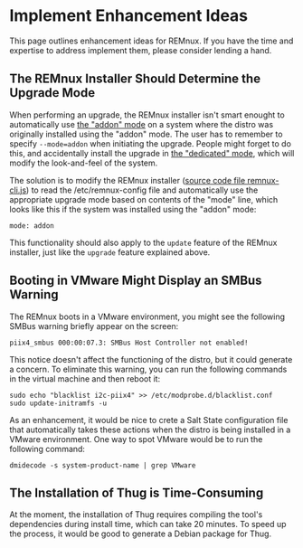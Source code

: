 # Implement Enhancement Ideas

This page outlines enhancement ideas for REMnux. If you have the time and expertise to address implement them, please consider lending a hand.

## The REMnux Installer Should Determine the Upgrade Mode <a id="upgrade-should-determine-mode"></a>

When performing an upgrade, the REMnux installer isn't smart enought to automatically use [the "addon" mode](../install-distro/add-to-existing-system.md) on a system where the distro was originally installed using the "addon" mode. The user has to remember to specify `--mode=addon` when initiating the upgrade. People might forget to do this, and accidentally install the upgrade in [the "dedicated" mode](../install-distro/install-from-scratch.md), which will modify the look-and-feel of the system. 

The solution is to modify the REMnux installer \([source code file remnux-cli.js](https://github.com/REMnux/remnux-cli/blob/master/remnux-cli.js)\) to read the /etc/remnux-config file and automatically use the appropriate upgrade mode based on contents of the "mode" line, which looks like this if the system was installed using the "addon" mode:

```text
mode: addon
```

This functionality should also apply to the `update` feature of the REMnux installer, just like the `upgrade` feature explained above.

## Booting in VMware Might Display an SMBus Warning <a id="smbus-warning"></a>

The REMnux boots in a VMware environment, you might see the following SMBus warning briefly appear on the screen:

```text
piix4_smbus 000:00:07.3: SMBus Host Controller not enabled!
```

This notice doesn't affect the functioning of the distro, but it could generate a concern. To eliminate this warning, you can run the following commands in the virtual machine and then reboot it:

```text
sudo echo "blacklist i2c-piix4" >> /etc/modprobe.d/blacklist.conf
sudo update-initramfs -u
```

As an enhancement, it would be nice to crete a Salt State configuration file that automatically takes these actions when the distro is being installed in a VMware environment. One way to spot VMware would be to run the following command:

```text
dmidecode -s system-product-name | grep VMware
```

## The Installation of Thug is Time-Consuming <a id="thug-installation"></a>

At the moment, the installation of Thug requires compiling the tool's dependencies during install time, which can take 20 minutes. To speed up the process, it would be good to generate a Debian package for Thug.


